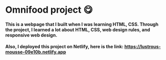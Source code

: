# Omnifood project 😋
#### This is a webpage that I built when I was learning HTML, CSS. Through the project, I learned a lot about HTML, CSS, web design rules, and responsive web design.
#### Also, I deployed this project on Netlify, here is the link: https://lustrous-mousse-09e10b.netlify.app
